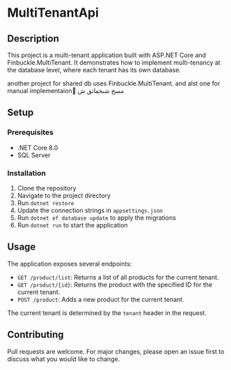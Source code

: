 # MultiTenantApi

## Description

This project is a multi-tenant application built with ASP.NET Core and Finbuckle.MultiTenant. It demonstrates how to implement multi-tenancy at the database level, 
where each tenant has its own database.

another project for shared db uses Finbuckle.MultiTenant.
and alst one for manual implementaion 
ِمسخ شىخفاثق ش
## Setup

### Prerequisites

- .NET Core 8.0
- SQL Server

### Installation

1. Clone the repository
2. Navigate to the project directory
3. Run `dotnet restore`
4. Update the connection strings in `appsettings.json`
5. Run `dotnet ef database update` to apply the migrations
6. Run `dotnet run` to start the application

## Usage

The application exposes several endpoints:

- `GET /product/list`: Returns a list of all products for the current tenant.
- `GET /product/{id}`: Returns the product with the specified ID for the current tenant.
- `POST /product`: Adds a new product for the current tenant.

The current tenant is determined by the `tenant` header in the request.

## Contributing

Pull requests are welcome. For major changes, please open an issue first to discuss what you would like to change.

